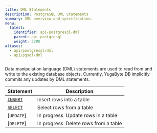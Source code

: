```yaml
---
title: DML Statements
description: PostgreSQL DML Statements
summary: DML overview and specification.
menu:
  latest:
    identifier: api-postgresql-dml
    parent: api-postgresql
    weight: 3200
aliases:
  - api/postgresql/dml
  - api/pgsql/dml
---
```


Data manipulation language (DML) statements are used to read from and write to the existing database objects. Currently, YugaByte DB implicitly commits any updates by DML statements.

Statement | Description |
----------|-------------|
[`INSERT`](../dml_insert) | Insert rows into a table |
[`SELECT`](../dml_select) | Select rows from a table |
[`UPDATE`] | In progress. Update rows in a table |
[`DELETE`] | In progress. Delete rows from a table |
